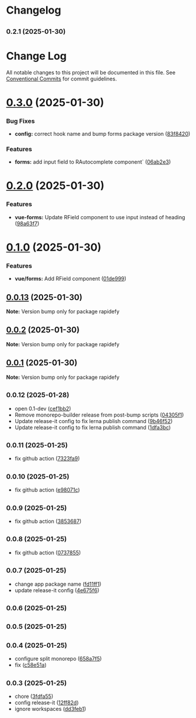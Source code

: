 # Changelog

## <small>0.2.1 (2025-01-30)</small>

# Change Log

All notable changes to this project will be documented in this file.
See [Conventional Commits](https://conventionalcommits.org) for commit guidelines.

# [0.3.0](https://github.com/rapidefy/lerna-and-monorepo-builder/compare/v0.2.0...v0.3.0) (2025-01-30)


### Bug Fixes

* **config:** correct hook name and bump forms package version ([83f8420](https://github.com/rapidefy/lerna-and-monorepo-builder/commit/83f8420ab0a30a561cce8ad2f283764c6e3d3006))


### Features

* **forms:** add input field to RAutocomplete component` ([06ab2e3](https://github.com/rapidefy/lerna-and-monorepo-builder/commit/06ab2e3d3d13e9bb6fbda6a14c401c4d7da63c88))





# [0.2.0](https://github.com/rapidefy/lerna-and-monorepo-builder/compare/v0.0.14...v0.2.0) (2025-01-30)


### Features

* **vue-forms:** Update RField component to use input instead of heading ([98a63f7](https://github.com/rapidefy/lerna-and-monorepo-builder/commit/98a63f76c07a6baafa377d1dd6e0951855154341))





# [0.1.0](https://github.com/rapidefy/lerna-and-monorepo-builder/compare/v0.0.13...v0.1.0) (2025-01-30)


### Features

* **vue/forms:** Add RField component ([01de999](https://github.com/rapidefy/lerna-and-monorepo-builder/commit/01de99944739e2d71159612de1ce4c4b5f204c1d))





## [0.0.13](https://github.com/rapidefy/lerna-and-monorepo-builder/compare/v0.0.2...v0.0.13) (2025-01-30)

**Note:** Version bump only for package rapidefy





## [0.0.2](https://github.com/rapidefy/lerna-and-monorepo-builder/compare/v0.0.12...v0.0.2) (2025-01-30)

**Note:** Version bump only for package rapidefy





## [0.0.1](https://github.com/rapidefy/lerna-and-monorepo-builder/compare/v0.0.12...v0.0.1) (2025-01-30)

**Note:** Version bump only for package rapidefy







## <small>0.0.12 (2025-01-28)</small>

* open 0.1-dev ([cef1bb2](https://github.com/rapidefy/lerna-and-monorepo-builder/commit/cef1bb2))
* Remove monorepo-builder release from post-bump scripts ([04305f1](https://github.com/rapidefy/lerna-and-monorepo-builder/commit/04305f1))
* Update release-it config to fix lerna publish command ([9b46f52](https://github.com/rapidefy/lerna-and-monorepo-builder/commit/9b46f52))
* Update release-it config to fix lerna publish command ([1dfa3bc](https://github.com/rapidefy/lerna-and-monorepo-builder/commit/1dfa3bc))

## <small>0.0.11 (2025-01-25)</small>

* fix github action ([7323fa9](https://github.com/rapidefy/lerna-and-monorepo-builder/commit/7323fa9))

## <small>0.0.10 (2025-01-25)</small>

* fix github action ([e98071c](https://github.com/rapidefy/lerna-and-monorepo-builder/commit/e98071c))

## <small>0.0.9 (2025-01-25)</small>

* fix github action ([3853687](https://github.com/rapidefy/lerna-and-monorepo-builder/commit/3853687))

## <small>0.0.8 (2025-01-25)</small>

* fix github action ([0737855](https://github.com/rapidefy/lerna-and-monorepo-builder/commit/0737855))

## <small>0.0.7 (2025-01-25)</small>

* change app package name ([fd11ff1](https://github.com/rapidefy/lerna-and-monorepo-builder/commit/fd11ff1))
* update release-it config ([4e675f6](https://github.com/rapidefy/lerna-and-monorepo-builder/commit/4e675f6))

## <small>0.0.6 (2025-01-25)</small>

## <small>0.0.5 (2025-01-25)</small>

## <small>0.0.4 (2025-01-25)</small>

* configure split monorepo ([658a7f5](https://github.com/rapidefy/lerna-and-monorepo-builder/commit/658a7f5))
* fix ([c58e51a](https://github.com/rapidefy/lerna-and-monorepo-builder/commit/c58e51a))

## <small>0.0.3 (2025-01-25)</small>

* chore ([3fdfa55](https://github.com/rapidefy/lerna-and-monorepo-builder/commit/3fdfa55))
* config release-it ([12ff82d](https://github.com/rapidefy/lerna-and-monorepo-builder/commit/12ff82d))
* ignore workspaces ([dd3feb1](https://github.com/rapidefy/lerna-and-monorepo-builder/commit/dd3feb1))
